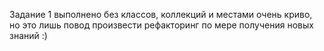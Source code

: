 Задание 1 выполнено без классов, коллекций и местами очень криво, но это лишь повод произвести рефакторинг по мере получения новых знаний :)
